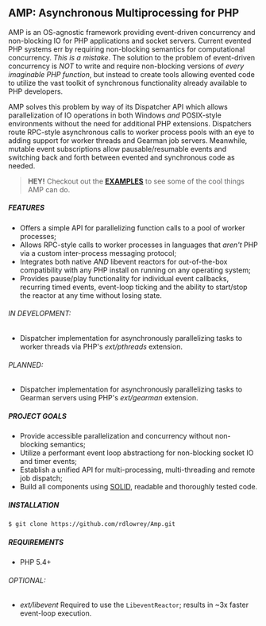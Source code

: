 ## AMP: Asynchronous Multiprocessing for PHP

AMP is an OS-agnostic framework providing event-driven concurrency and non-blocking IO for PHP 
applications and socket servers. Current evented PHP systems err by requiring non-blocking semantics
for computational concurrency. *This is a mistake*. The solution to the problem of event-driven
concurrency is *NOT* to write and require non-blocking versions of *every imaginable PHP function*,
but instead to create tools allowing evented code to utilize the vast toolkit of synchronous 
functionality already available to PHP developers.

AMP solves this problem by way of its Dispatcher API which allows parallelization of IO operations
in both Windows *and* POSIX-style environments without the need for additional PHP extensions.
Dispatchers route RPC-style asynchronous calls to worker process pools with an eye to adding support
for worker threads and Gearman job servers. Meanwhile, mutable event subscriptions allow
pausable/resumable events and switching back and forth between evented and synchronous code as needed.

> **HEY!** Checkout out the [**EXAMPLES**](https://github.com/rdlowrey/Amp/tree/master/examples)
> to see some of the cool things AMP can do.

##### FEATURES

 - Offers a simple API for parallelizing function calls to a pool of worker processes;
 - Allows RPC-style calls to worker processes in languages that *aren't* PHP via a custom
   inter-process messaging protocol;
 - Integrates both native *AND* libevent reactors for out-of-the-box compatibility with any PHP
   install on running on any operating system;
 - Provides pause/play functionality for individual event callbacks, recurring timed events,
   event-loop ticking and the ability to start/stop the reactor at any time without losing state.

###### IN DEVELOPMENT:

 - Dispatcher implementation for asynchronously parallelizing tasks to worker threads via PHP's
   *ext/pthreads* extension.

###### PLANNED:

 - Dispatcher implementation for asynchronously parallelizing tasks to Gearman servers using PHP's
   *ext/gearman* extension.

##### PROJECT GOALS

* Provide accessible parallelization and concurrency without non-blocking semantics;
* Utilize a performant event loop abstractiong for non-blocking socket IO and timer events;
* Establish a unified API for multi-processing, multi-threading and remote job dispatch;
* Build all components using [SOLID][solid], readable and thoroughly tested code.

##### INSTALLATION

```bash
$ git clone https://github.com/rdlowrey/Amp.git
```

##### REQUIREMENTS

* PHP 5.4+

###### OPTIONAL:

* *ext/libevent* Required to use the `LibeventReactor`; results in ~3x faster event-loop execution.


[solid]: http://en.wikipedia.org/wiki/SOLID_(object-oriented_design) "S.O.L.I.D."
